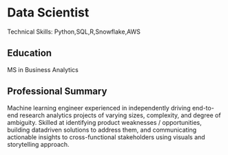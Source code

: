 # Data Scientist
Technical Skills: Python,SQL,R,Snowflake,AWS

## Education
MS in Business Analytics

## Professional Summary
Machine learning engineer experienced in independently driving end-to-end research analytics projects of varying
sizes, complexity, and degree of ambiguity. Skilled at identifying product weaknesses / opportunities, building datadriven
solutions to address them, and communicating actionable insights to cross-functional stakeholders using visuals
and storytelling approach.
